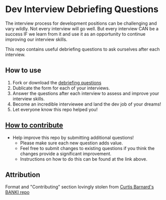 # Dev Interview Debriefing Questions

The interview process for development positions can be challenging and vary wildly. Not every interview will go well. But every interview CAN be a success IF we learn from it and use it as an opportunity to continue improving our interview skills. 

This repo contains useful debriefing questions to ask ourselves after each interview. 

## How to use
1. Fork or download the [debriefing questions](https://github.com/gentlegiantdev/dev-interview-debriefing/blob/main/dev-interview-debriefing-questions.md)
2. Dublicate the form for each of your interviews. 
3. Answer the questions after each interview to assess and improve your interview skills.  
4. Become an incredible interviewee and land the dev job of your dreams! 
5. Let everyone know this repo helped you!


## [How to contribute](https://github.com/gentlegiantdev/dev-interview-debriefing/blob/main/CONTRIBUTING.md)
- Help improve this repo by submitting additional questions!
  - Please make sure each new question adds value.
  - Feel free to submit changes to existing questions if you think the changes provide a significant improvement.
  - Instructions on how to do this can be found at the link above.

## Attribution 
Format and "Contributing" section lovingly stolen from [Curtis Barnard's BANKI repo](https://github.com/curtisbarnard/BANKI)